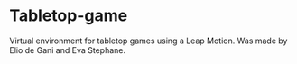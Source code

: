 # Tabletop-game
Virtual environment for tabletop games using a Leap Motion.
Was made by Elio de Gani and Eva Stephane.
